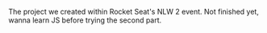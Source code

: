The project we created within Rocket Seat's NLW 2 event. Not finished yet, wanna learn JS before trying the second part.